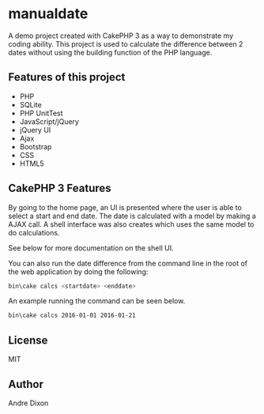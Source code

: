 # manualdate
A demo project created with CakePHP 3 as a way to demonstrate my coding ability. This project is used to calculate the difference between 2 dates without using the building function of the PHP language.

## Features of this project
 - PHP
 - SQLite
 - PHP UnitTest
 - JavaScript/jQuery
 - jQuery UI
 - Ajax
 - Bootstrap
 - CSS
 - HTML5

## CakePHP 3 Features
By going to the home page, an UI is presented where the user is able to select a start and end date. 
The date is calculated with a model by making a AJAX call.
A shell interface was also creates which uses the same model to do calculations.

See below for more documentation on the shell UI.

You can also run the date difference from the command line in the root of the web application by doing the following:
```sh
bin\cake calcs <startdate> <enddate>
```

An example running the command can be seen below.
```sh
bin\cake calcs 2016-01-01 2016-01-21
```

License
----

MIT

Author
----
Andre Dixon
